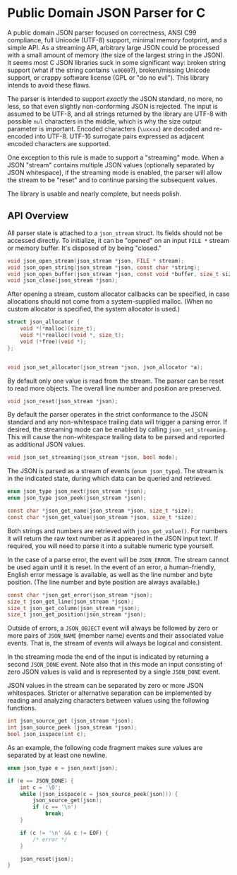 # Public Domain JSON Parser for C

A public domain JSON parser focused on correctness, ANSI C99
compliance, full Unicode (UTF-8) support, minimal memory footprint,
and a simple API. As a streaming API, arbitrary large JSON could be
processed with a small amount of memory (the size of the largest
string in the JSON). It seems most C JSON libraries suck in some
significant way: broken string support (what if the string contains
`\u0000`?), broken/missing Unicode support, or crappy software license
(GPL or "do no evil"). This library intends to avoid these flaws.

The parser is intended to support *exactly* the JSON standard, no more, no
less, so that even slightly non-conforming JSON is rejected. The input is
assumed to be UTF-8, and all strings returned by the library are UTF-8 with
possible `nul` characters in the middle, which is why the size output parameter
is important. Encoded characters (`\uxxxx`) are decoded and re-encoded into
UTF-8. UTF-16 surrogate pairs expressed as adjacent encoded characters are
supported.

One exception to this rule is made to support a "streaming" mode. When a JSON
"stream" contains multiple JSON values (optionally separated by JSON
whitespace), if the streaming mode is enabled, the parser will allow the
stream to be "reset" and to continue parsing the subsequent values.

The library is usable and nearly complete, but needs polish.

## API Overview

All parser state is attached to a `json_stream` struct. Its fields
should not be accessed directly. To initialize, it can be "opened" on
an input `FILE *` stream or memory buffer. It's disposed of by being
"closed."

```c
void json_open_stream(json_stream *json, FILE * stream);
void json_open_string(json_stream *json, const char *string);
void json_open_buffer(json_stream *json, const void *buffer, size_t size);
void json_close(json_stream *json);
```

After opening a stream, custom allocator callbacks can be specified,
in case allocations should not come from a system-supplied malloc.
(When no custom allocator is specified, the system allocator is used.)

```c
struct json_allocator {
    void *(*malloc)(size_t);
    void *(*realloc)(void *, size_t);
    void (*free)(void *);
};


void json_set_allocator(json_stream *json, json_allocator *a);
```

By default only one value is read from the stream. The parser can be
reset to read more objects. The overall line number and position are
preserved.

```c
void json_reset(json_stream *json);
```

By default the parser operates in the strict conformance to the JSON standard
and any non-whitespace trailing data will trigger a parsing error. If desired,
the streaming mode can be enabled by calling `json_set_streaming`. This will
cause the non-whitespace trailing data to be parsed and reported as additional
JSON values.

```c
void json_set_streaming(json_stream *json, bool mode);
```

The JSON is parsed as a stream of events (`enum json_type`). The
stream is in the indicated state, during which data can be queried and
retrieved.

```c
enum json_type json_next(json_stream *json);
enum json_type json_peek(json_stream *json);

const char *json_get_name(json_stream *json, size_t *size);
const char *json_get_value(json_stream *json, size_t *size);
```

Both strings and numbers are retrieved with `json_get_value()`. For numbers it
will return the raw text number as it appeared in the JSON input text. If
required, you will need to parse it into a suitable numeric type yourself.

In the case of a parse error, the event will be `JSON_ERROR`. The
stream cannot be used again until it is reset. In the event of an
error, a human-friendly, English error message is available, as well
as the line number and byte position. (The line number and byte
position are always available.)

```c
const char *json_get_error(json_stream *json);
size_t json_get_line(json_stream *json);
size_t json_get_column(json_stream *json);
size_t json_get_position(json_stream *json);
```

Outside of errors, a `JSON_OBJECT` event will always be followed by
zero or more pairs of `JSON_NAME` (member name) events and their
associated value events. That is, the stream of events will always be
logical and consistent.

In the streaming mode the end of the input is indicated by returning a second
`JSON_DONE` event. Note also that in this mode an input consisting of zero
JSON values is valid and is represented by a single `JSON_DONE` event.

JSON values in the stream can be separated by zero or more JSON whitespaces.
Stricter or alternative separation can be implemented by reading and analyzing
characters between values using the following functions.

```c
int json_source_get (json_stream *json);
int json_source_peek (json_stream *json);
bool json_isspace(int c);
```

As an example, the following code fragment makes sure values are separated by
at least one newline.

```c
enum json_type e = json_next(json);

if (e == JSON_DONE) {
    int c = '\0';
    while (json_isspace(c = json_source_peek(json))) {
        json_source_get(json);
        if (c == '\n')
            break;
    }

    if (c != '\n' && c != EOF) {
        /* error */
    }

    json_reset(json);
}
```
